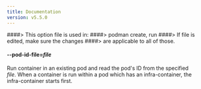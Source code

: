 ```yaml
---
title: Documentation
version: v5.5.0
---
```


####> This option file is used in:
####>   podman create, run
####> If file is edited, make sure the changes
####> are applicable to all of those.
#### **--pod-id-file**=*file*

Run container in an existing pod and read the pod's ID from the specified *file*.
When a container is run within a pod which has an infra-container, the infra-container starts first.
